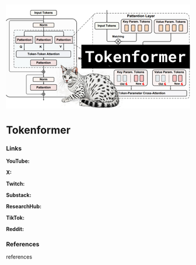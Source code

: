 ![thumbnail](thumbnail.png)

# Tokenformer

### Links

**YouTube:**

**X:**

**Twitch:**

**Substack:**

**ResearchHub:**

**TikTok:**

**Reddit:**

### References

references

